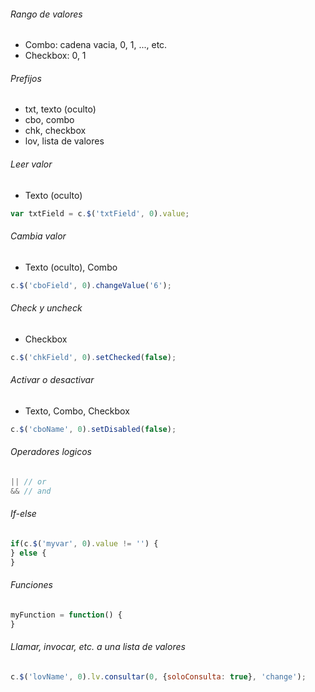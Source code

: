 ###### Rango de valores
- Combo: cadena vacia, 0, 1, ..., etc.
- Checkbox: 0, 1
###### Prefijos
- txt, texto (oculto)
- cbo, combo
- chk, checkbox
- lov, lista de valores
###### Leer valor
- Texto (oculto)
```js
var txtField = c.$('txtField', 0).value;
```
###### Cambia valor
- Texto (oculto), Combo
```js
c.$('cboField', 0).changeValue('6');
```
###### Check y uncheck
- Checkbox
```js
c.$('chkField', 0).setChecked(false);
```
###### Activar o desactivar
- Texto, Combo, Checkbox
```js
c.$('cboName', 0).setDisabled(false);
```
###### Operadores logicos
```js
|| // or
&& // and
```
###### If-else
```js
if(c.$('myvar', 0).value != '') {
} else {
}
```
###### Funciones
```js
myFunction = function() {
}
```
###### Llamar, invocar, etc. a una lista de valores
```js
c.$('lovName', 0).lv.consultar(0, {soloConsulta: true}, 'change');
```
